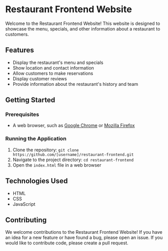 <h1>Restaurant Frontend Website</h1>

<p>Welcome to the Restaurant Frontend Website! This website is designed to showcase the menu, specials, and other information about a restaurant to customers.</p>

<h2>Features</h2>
<ul>
  <li>Display the restaurant's menu and specials</li>
  <li>Show location and contact information</li>
  <li>Allow customers to make reservations</li>
  <li>Display customer reviews</li>
  <li>Provide information about the restaurant's history and team</li>
</ul>

<h2>Getting Started</h2>

<h3>Prerequisites</h3>
<ul>
  <li>A web browser, such as <a href="https://www.google.com/chrome/">Google Chrome</a> or <a href="https://www.mozilla.org/en-US/firefox/new/">Mozilla Firefox</a></li>
</ul>

<h3>Running the Application</h3>
<ol>
  <li>Clone the repository: <code>git clone https://github.com/[username]/restaurant-frontend.git</code></li>
  <li>Navigate to the project directory: <code>cd restaurant-frontend</code></li>
  <li>Open the <code>index.html</code> file in a web browser</li>
</ol>

<h2>Technologies Used</h2>
<ul>
  <li>HTML</li>
  <li>CSS</li>
  <li>JavaScript</li>
</ul>

<h2>Contributing</h2>

<p>We welcome contributions to the Restaurant Frontend Website! If you have an idea for a new feature or have found a bug, please open an issue. If you would like to contribute code, please create a pull request.</p>
